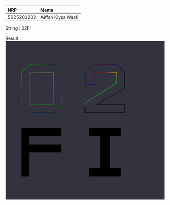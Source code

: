 |     NRP    |     Nama    |
| :--------- |:--------    |
| 5025201202 | Aiffah Kiysa Waafi |

String : 02FI

Result : 
<img src="images/02FI.png">
